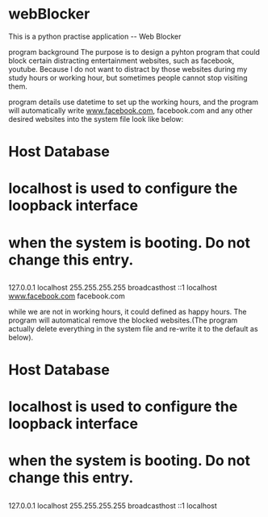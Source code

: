 # webBlocker

This is a python practise application -- Web Blocker

program background
The purpose is to design a pyhton program that could block certain distracting entertainment websites,
such as facebook, youtube. Because I do not want to distract by those websites during my study hours or working hour,
but sometimes people cannot stop visiting them. 

program details
use datetime to set up the working hours, and the program will automatically write www.facebook.com, facebook.com 
and any other desired websites into the system file look like below:

##
# Host Database
#
# localhost is used to configure the loopback interface
# when the system is booting.  Do not change this entry.
##
127.0.0.1	localhost
255.255.255.255	broadcasthost
::1             localhost
www.facebook.com
facebook.com


while we are not in working hours, it could defined as happy hours. 
The program will automatical remove the blocked websites.(The program actually delete everything in the system file and 
re-write it to the default as below).
##
# Host Database
#
# localhost is used to configure the loopback interface
# when the system is booting.  Do not change this entry.
##
127.0.0.1	localhost
255.255.255.255	broadcasthost
::1             localhost

